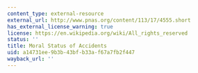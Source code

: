 ```yaml
---
content_type: external-resource
external_url: http://www.pnas.org/content/113/17/4555.short
has_external_license_warning: true
license: https://en.wikipedia.org/wiki/All_rights_reserved
status: ''
title: Moral Status of Accidents
uid: a14731ee-9b3b-43bf-b33a-f67a7fb2f447
wayback_url: ''
---
```

